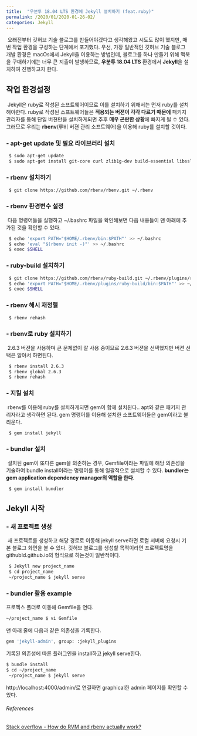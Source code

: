 ```yaml
---
title:  "우분투 18.04 LTS 환경에 Jekyll 설치하기 (feat.ruby)"
permalink: /2020/01/2020-01-26-02/
categories: Jekyll
---
```

&nbsp;오래전부터 깃허브 기술 블로그를 만들어야겠다고 생각해왔고 시도도 많이 했지만, 매번 작업 환경을 구성하는 단계에서 포기했다. 우선, 가장 일반적인 깃허브 기술 블로그 개발 환경은 macOs에서 Jekyll을 이용하는 방법인데, 블로그를 하나 만들기 위해 맥북을 구매하기에는 너무 큰 지출이 발생하므로, **우분투 18.04 LTS** 환경에서 **Jekyll**을 설치하여 진행하고자 한다.

## 작업 환경설정
&nbsp;Jekyll은 ruby로 작성된 소프트웨어이므로 이를 설치하기 위해서는 먼저 ruby를 설치해야한다. ruby로 작성된 소프트웨어들은 **적용되는 버젼이 각각 다르기 때문에** 패키지 관리자를 통해 단일 버젼만을 설치하게되면 추후 **매우 곤란한 상황**에 빠지게 될 수 있다. 그러므로 우리는 **rbenv**(루비 버젼 관리 소프트웨어)을 이용해 ruby를 설치할 것이다. 

### - apt-get update 및 필요 라이브러리 설치
```bash
 $ sudo apt-get update
 $ sudo apt-get install git-core curl zlib1g-dev build-essential libssl-dev libreadline-dev libyaml-dev libsqlite3-dev sqlite3 libxml2-dev libxslt1-dev libcurl4-openssl-dev software-properties-common libffi-dev nodejs
 ```
 
### - rbenv 설치하기 
```bash
 $ git clone https://github.com/rbenv/rbenv.git ~/.rbenv
```

### - rbenv 환경변수 설정 
&nbsp;다음 명령어들을 실행하고 ~/.bashrc 파일을 확인해보면 다음 내용들이 맨 아래에 추가된 것을 확인할 수 있다.
```bash
 $ echo 'export PATH="$HOME/.rbenv/bin:$PATH"' >> ~/.bashrc
 $ echo 'eval "$(rbenv init -)"' >> ~/.bashrc
 $ exec $SHELL
 ```
 
### - ruby-build 설치하기 
```bash
 $ git clone https://github.com/rbenv/ruby-build.git ~/.rbenv/plugins/ruby-build
 $ echo 'export PATH="$HOME/.rbenv/plugins/ruby-build/bin:$PATH"' >> ~/.bashrc
 $ exec $SHELL
 ```
 
### - rbenv 해시 재정렬
```bash
 $ rbenv rehash
 ```
 
### - rbenv로 ruby 설치하기 
&nbsp;2.6.3 버젼을 사용하며 큰 문제없이 잘 사용 중이므로 2.6.3 버젼을 선택했지만 버젼 선택은 알아서 하면된다.
```bash
 $ rbenv install 2.6.3 
 $ rbenv global 2.6.3 
 $ rbenv rehash
 ```

### - 지킬 설치
&nbsp;rbenv를 이용해 ruby를 설치하게되면 gem이 함께 설치된다.. apt와 같은 패키지 관리자라고 생각하면 된다. gem 명령어를 이용해 설치한 소프트웨어들은 gem이라고 불리운다.
```bash
 $ gem install jekyll
 ```
### - bundler 설치
&nbsp;설치된 gem이 또다른 gem을 의존하는 경우, Gemfile이라는 파일에 해당 의존성을 기술하여 bundle install이라는 명령어를 통해 일괄적으로 설치할 수 있다. **bundler는 gem application dependency manager의 역할을 한다**.
```bash
 $ gem install bundler
```

## Jekyll 시작 

### - 새 프로젝트 생성
 &nbsp;새 프로젝트를 생성하고 해당 경로로 이동해 jekyll serve하면 로컬 서버에 요청시 기본 블로그 화면을 볼 수 있다. 깃허브 블로그를 생성할 목적이라면 프로젝트명을 githubId.github.io의 형식으로 하는것이 일반적이다.
```bash
 $ Jekyll new project_name  
 $ cd project_name
 ~/project_name $ jekyll serve
```
 
### - bundler 활용 example 
 프로젝스 폴더로 이동해 Gemfile을 연다.
 ```bash
 ~/project_name $ vi Gemfile
 ```
 맨 아래 줄에 다음과 같은 의존성을 기록한다.
 ```bash
 gem 'jekyll-admin', group: :jekyll_plugins
 ```
 기록된 의존성에 따른 플러그인을 install하고 jekyll serve한다.
 ```bash
 $ bundle install
 $ cd ~/project_name
  ~/project_name $ jekyll serve 
 ```
 http://localhost:4000/admin/로 연결하면 graphical한 admin 페이지를 확인할 수 있다.

###### References
[Stack overflow - How do RVM and rbenv actually work?](https://stackoverflow.com/questions/9394338/how-do-rvm-and-rbenv-actually-work)